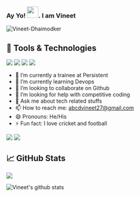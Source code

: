 ### Ay Yo! <img src="https://raw.githubusercontent.com/MartinHeinz/MartinHeinz/master/wave.gif" width="30px">. I am Vineet

<p align="left"> <img src="https://komarev.com/ghpvc/?username=Vineet-Dhaimodker&label=Views&color=blue&style=plastic" alt="Vineet-Dhaimodker" /> </p>

<!--
**Vineet-Dhaimodker/Vineet-Dhaimodker** is a ✨ _special_ ✨ repository because its `README.md` (this file) appears on your GitHub profile.

Here are some ideas to get you started:

- 🔭 I’m currently working on ...
- 🌱 I’m currently learning ...
- 👯 I’m looking to collaborate on ...
- 🤔 I’m looking for help with ...
- 💬 Ask me about ...
- 📫 How to reach me: ...
- 😄 Pronouns: ...
- ⚡ Fun fact: ...
![](https://img.shields.io/badge/Code-Django-informational?style=flat&logo=django&logoColor=white&color=2bbc8a)
![](https://img.shields.io/badge/Code-C_Language-informational?style=flat&logo=c&logoColor=white&color=2bbc8a)
![](https://img.shields.io/badge/Tools-Node_JS-informational?style=flat&logo=node.js&logoColor=green&color=2bbc8a)
![](https://img.shields.io/badge/Code-Flutter-informational?style=flat&logo=flutter&logoColor=blue&color=2bbc8a)
![](https://img.shields.io/badge/Tools-PostgreSQL-informational?style=flat&logo=postgresql&logoColor=white&color=2bbc8a)
![](https://img.shields.io/badge/Tools-MongoDb-informational?style=flat&logo=mongodb&logoColor=green&color=2bbc8a)
-->

## 🔧 Tools & Technologies
![](https://img.shields.io/badge/OS-Windows-informational?style=flat&logo=windows&logoColor=white&color=2bbc8a)
![](https://img.shields.io/badge/Editor-VS_Code-informational?style=flat&logo=vs-code&logoColor=white&color=2bbc8a)
![](https://img.shields.io/badge/Editor-Android_Studio-informational?style=flat&logo=android-studio&logoColor=green&color=2bbc8a)
![](https://img.shields.io/badge/Code-Python-informational?style=flat&logo=python&logoColor=white&color=2bbc8a)


- 🔭 I’m currently a trainee at Persistent
- 🌱 I’m currently learning Devops
- 👯 I’m looking to collaborate on Github
- 🤔 I’m looking for help with competitive coding
- 💬 Ask me about tech related stuffs
- 📫 How to reach me: abcdvineet27@gmail.com
- 😄 Pronouns: He/His
- ⚡ Fun fact: I love cricket and football


 [<img src="https://img.shields.io/badge/linkedin-%230077B5.svg?&style=for-the-badge&logo=linkedin&logoColor=white" />](https://www.linkedin.com/in/vineet-dhaimodker-b492b1171/) [<img src = "https://img.shields.io/badge/instagram-%23E4405F.svg?&style=for-the-badge&logo=instagram&logoColor=white">](https://www.instagram.com/vin_yeeet/)

## &#x1f4c8; GitHub Stats
<a href="https://github.com/Vineet-Dhaimodker">
  <img align="center" src="https://github-readme-stats.vercel.app/api/top-langs/?username=Vineet-Dhaimodker&hide=java,html&title_color=ffffff&text_color=c9cacc&icon_color=2bbc8a&bg_color=1d1f21" />
</a>

![Vineet's github stats](https://github-readme-stats.vercel.app/api?username=Vineet-Dhaimodker&show_icons=true&count_private=true&theme=radical )
